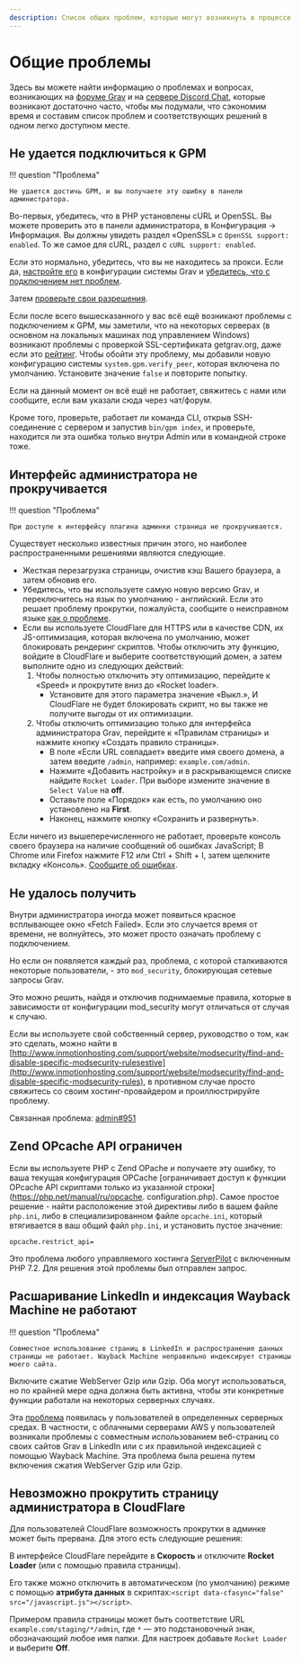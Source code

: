 ```yaml
---
description: Список общих проблем, которые могут возникнуть в процессе использования Grav CMS.
---
```


# Общие проблемы

Здесь вы можете найти информацию о проблемах и вопросах, возникающих на [форуме Grav](https://getgrav.org/forum) и на [сервере Discord Chat](https://chat.getgrav.org), которые возникают достаточно часто, чтобы мы подумали, что сэкономим время и составим список проблем и соответствующих решений в одном легко доступном месте.

## Не удается подключиться к GPM

!!! question "Проблема"

    Не удается достичь GPM, и вы получаете эту ошибку в панели администратора.

Во-первых, убедитесь, что в PHP установлены cURL и OpenSSL. Вы можете проверить это в панели администратора, в Конфигурация -> Информация. Вы должны увидеть раздел «OpenSSL» с `OpenSSL support: enabled`. То же самое для cURL, раздел с `cURL support: enabled`.

Если это нормально, убедитесь, что вы не находитесь за прокси. Если да, [настройте его](/basics/grav-configuration/#sistemnaia-konfiguratsiia) в конфигурации системы Grav и [убедитесь, что с подключением нет проблем](../proxy).

Затем [проверьте свои разрешения](../permissions).

Если после всего вышесказанного у вас всё ещё возникают проблемы с подключением к GPM, мы заметили, что на некоторых серверах (в основном на локальных машинах под управлением Windows) возникают проблемы с проверкой SSL-сертификата getgrav.org, даже если это [рейтинг](https://www.ssllabs.com/ssltest/analyze.html?d=getgrav.org&hideResults=on).
Чтобы обойти эту проблему, мы добавили новую конфигурацию системы `system.gpm.verify_peer`, которая включена по умолчанию. Установите значение `false` и повторите попытку.

Если на данный момент он всё ещё не работает, свяжитесь с нами или сообщите, если вам указали сюда через чат/форум.

Кроме того, проверьте, работает ли команда CLI, открыв SSH-соединение с сервером и запустив `bin/gpm index`, и проверьте, находится ли эта ошибка только внутри Admin или в командной строке тоже.

## Интерфейс администратора не прокручивается

!!! question "Проблема"

    При доступе к интерфейсу плагина админки страница не прокручивается.

Существует несколько известных причин этого, но наиболее распространенными решениями являются следующие.

* Жесткая перезагрузка страницы, очистив кэш Вашего браузера, а затем обновив его.
* Убедитесь, что вы используете самую новую версию Grav, и переключитесь на язык по умолчанию - английский. Если это решает проблему прокрутки, пожалуйста, сообщите о неисправном языке [как о проблеме](https://github.com/getgrav/grav-plugin-admin/issues/).
* Если вы используете CloudFlare для HTTPS или в качестве CDN, их JS-оптимизация, которая включена по умолчанию, может блокировать рендеринг скриптов. Чтобы отключить эту функцию, войдите в CloudFlare и выберите соответствующий домен, а затем выполните одно из следующих действий:
    1. Чтобы полностью отключить эту оптимизацию, перейдите к «Speed» и прокрутите вниз до «Rocket loader».
        * Установите для этого параметра значение «Выкл.», И CloudFlare не будет блокировать скрипт, но вы также не получите выгоды от их оптимизации.
    2. Чтобы отключить оптимизацию только для интерфейса администратора Grav, перейдите к «Правилам страницы» и нажмите кнопку «Создать правило страницы».
        * В поле «Если URL совпадает» введите имя своего домена, а затем введите `/admin`, например: `example.com/admin`.
        * Нажмите «Добавить настройку» и в раскрывающемся списке найдите `Rocket Loader`. При выборе измените значение в `Select Value` на **off**.
        * Оставьте поле «Порядок» как есть, по умолчанию оно установлено на **First**.
        * Наконец, нажмите кнопку «Сохранить и развернуть».

Если ничего из вышеперечисленного не работает, проверьте консоль своего браузера на наличие сообщений об ошибках JavaScript; В Chrome или Firefox нажмите F12 или Ctrl + Shift + I, затем щелкните вкладку «Консоль». [Сообщите об ошибках](https://github.com/getgrav/grav-plugin-admin/issues/).

## Не удалось получить

Внутри администратора иногда может появиться красное всплывающее окно «Fetch Failed». Если это случается время от времени, не волнуйтесь, это может просто означать проблему с подключением.

Но если он появляется каждый раз, проблема, с которой сталкиваются некоторые пользователи, - это `mod_security`, блокирующая сетевые запросы Grav.

Это можно решить, найдя и отключив поднимаемые правила, которые в зависимости от конфигурации mod_security могут отличаться от случая к случаю.

Если вы используете свой собственный сервер, руководство о том, как это сделать, можно найти в [http://www.inmotionhosting.com/support/website/modsecurity/find-and-disable-specific-modsecurity-rulesestive](http://www.inmotionhosting.com/support/website/modsecurity/find-and-disable-specific-modsecurity-rules), в противном случае просто свяжитесь со своим хостинг-провайдером и проиллюстрируйте проблему.

Связанная проблема: [admin#951](https://github.com/getgrav/grav-plugin-admin/issues/951)

## Zend OPcache API ограничен

Если вы используете PHP с Zend OPache и получаете эту ошибку, то ваша текущая конфигурация OPCache [ограничивает доступ к функции OPcache API скриптами только из указанной строки] (https://php.net/manual/ru/opcache. configuration.php). Самое простое решение - найти расположение этой директивы либо в вашем файле `php.ini`, либо в специализированном файле `opcache.ini`, который втягивается в ваш общий файл `php.ini`, и установить пустое значение:

```apacheconf
opcache.restrict_api=
```

Это проблема любого управляемого хостинга [ServerPilot](https://serverpilot.io) с включенным PHP 7.2. Для решения этой проблемы был отправлен запрос.

## Расшаривание LinkedIn и индексация Wayback Machine не работают

!!! question "Проблема"

    Совместное использование страниц в LinkedIn и распространение данных страницы не работает. Wayback Machine неправильно индексирует страницы моего сайта.

Включите сжатие WebServer Gzip или Gzip. Оба могут использоваться, но по крайней мере одна должна быть активна, чтобы эти конкретные функции работали на некоторых серверных случаях.

Эта [проблема](https://github.com/getgrav/grav/issues/1639) появилась у пользователей в определенных серверных средах. В частности, с облачными серверами AWS у пользователей возникали проблемы с совместным использованием веб-страниц со своих сайтов Grav в LinkedIn или с их правильной индексацией с помощью Wayback Machine. Эта проблема была решена путем включения сжатия WebServer Gzip или Gzip.

## Невозможно прокрутить страницу администратора в CloudFlare

Для пользователей CloudFlare возможность прокрутки в админке может быть прервана. Для этого есть следующие решения:

В интерфейсе CloudFlare перейдите в **Скорость** и отключите **Rocket Loader** (или с помощью правила страницы).

Его также можно отключить в автоматическом (по умолчанию) режиме с помощью **атрибута данных** в скриптах:`<script data-cfasync="false" src="/javascript.js"></script>`.

Примером правила страницы может быть соответствие URL `example.com/staging/*/admin`, где `*` — это подстановочный знак, обозначающий любое имя папки. Для настроек добавьте `Rocket Loader` и выберите **Off**.
